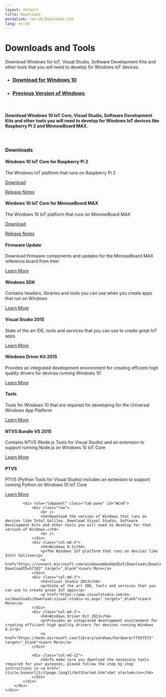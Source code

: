 ```yaml
---
layout: default
title: Downloads
permalink: /en-US/Downloads.htm
lang: en-US
---
```


<div class="row section-heading">
    <div class="col-md-6">
        <h1>Downloads and Tools</h1>
        <p>Download Windows for IoT, Visual Studio, Software Development Kits and other tools that you will need to develop for Windows IoT devices.</p>
    </div>
    <div class="col-md-6">
        <div class="downloads-image"></div>
    </div>
</div>
<div class="row section-heading">
    <div role="tabpanel">
        <ul class="nav nav-tabs" role="tablist">
            <li role="presentation" class="active"><a href="#Win10" aria-controls="Win10" role="tab" data-toggle="tab"><h3>Download for Windows 10</h3></a></li>
            <li role="presentation"><a href="#Win8" aria-controls="Win8" role="tab" data-toggle="tab"><h3>Previous Version of Windows</h3></a></li>
        </ul>
        <div class="tab-content">
            <div role="tabpanel" class="tab-pane active" id="Win10">
                <div class="row">
                    <br />
                    <h4>Download Windows 10 IoT Core, Visual Studio, Software Development Kits and other tools you will need to develop for Windows IoT devices like Raspberry Pi 2 and MinnowBoard MAX.</h4>
                    <br />
                </div>
				<div class="row">
                    <div class="col-md-12">
                        <h3>Downloads</h3>
                    </div>
					<div class="col-md-3">
                        <h4>Windows 10 IoT Core for Raspberry Pi 2</h4>
                        <p>The Windows IoT platform that runs on Raspberry Pi 2</p>
                        <a href="http://go.microsoft.com/fwlink/?LinkId=616847" target="_blank">Download</a>
						<p><a href="http://go.microsoft.com/fwlink/?LinkId=534601" target="_blank">Release Notes</a></p>
                    </div>
                    <div class="col-md-3">
                        <h4>Windows 10 IoT Core for MinnowBoard MAX</h4>
                        <p>The Windows 10 IoT platform that runs on MinnowBoard MAX</p>
                        <a href="http://go.microsoft.com/fwlink/?LinkId=616848" target="_blank">Download</a>
						<p><a href="http://go.microsoft.com/fwlink/?LinkId=534601" target="_blank">Release Notes</a></p>
                    </div>
                    <div class="col-md-3">
                        <h4>Firmware Update</h4>
                        <p>Download firmware components and updates for the MinnowBoard MAX reference board from Intel</p>
                        <a href="http://firmware.intel.com/projects/minnowboard-max" target="_blank">Learn More</a>
                    </div>
                    <div class="col-md-3">
                        <h4>Windows SDK</h4>
                        <p>Contains headers, libraries and tools you can use when you create apps that run on Windows</p>
                        <a href="https://dev.windows.com/en-US/windows-10-developer-preview-tools" target="_blank">Learn More</a>
                    </div>
				</div>
				<div class="row">
                    <div class="col-md-3">
                        <h4>Visual Studio 2015</h4>
                        <p>State of the art IDE, tools and services that you can use to create great IoT apps</p>
                        <a href="https://www.visualstudio.com/vs-2015-product-editions" target="_blank">Learn More</a>
                    </div>
                    <div class="col-md-3">
                        <h4>Windows Driver Kit 2015</h4>
                        <p>Provides an integrated development environment for creating efficient high quality drivers for devices running Windows 10</p>
                        <a href="https://msdn.microsoft.com/en-US/windows/hardware/dn913721(v=vs.8.5).aspx" target="_blank">Learn More</a>
                    </div>
                    <div class="col-md-3">
                        <h4>Tools</h4>
                        <p>Tools for Windows 10 that are required for developing for the Universal Windows App Platform</p>
                        <a href="https://dev.windows.com/en-us/downloads/windows-10-developer-tools" target="_blank">Learn More</a>
                    </div>
                    <div class="col-md-3">
                        <h4>NTVS Bundle VS 2015</h4>
                        <p>Contains NTVS (Node.js Tools for Visual Studio) and an extension to support running Node.js on Windows 10 IoT Core</p>
                        <a href="https://github.com/ms-iot/ntvsiot/releases" target="_blank">Learn More</a>
                    </div>
                </div>
                <div class="row">
                    <div class="col-md-3">
                        <h4>PTVS</h4>
                        <p>PTVS (Python Tools for Visual Studio) includes an extension to support running Python on Windows 10 IoT Core</p>
                        <a href="https://github.com/microsoft/ptvs/releases" target="_blank">Learn More</a>
                    </div>
                    <div class="col-md-3">
                        <!-- Placeholder for alignment -->
                    </div>
                    <div class="col-md-3">
                        <!-- Placeholder for alignment -->
                    </div>
                    <div class="col-md-3">
                        <!-- Placeholder for alignment -->
                    </div>
                </div>
            </div>

            <div role="tabpanel" class="tab-pane" id="Win8">
                <div class="row">
                    <br />
                    <h4>Download the version of Windows that runs on devices like Intel Galileo. Download Visual Studio, Software Development Kits and other tools you will need to develop for that version of Windows.</h4>
                    <br />
                </div>
                <div class="col-md-3">
                    <h4>Windows 8.1</h4>
                    <p>The Windows IoT platform that runs on devices like Intel Galileo</p>
                    <a href="https://connect.microsoft.com/windowsembeddedIoT/Downloads/DownloadDetails.aspx?DownloadID=57182" target="_blank">Learn More</a>
                </div>
                <div class="col-md-3">
                    <h4>Visual Studio 2013</h4>
                    <p>State of the art IDE, tools and services that you can use to create great IoT apps</p>
                    <a href="https://www.visualstudio.com/en-us/downloads/download-visual-studio-vs.aspx" target="_blank">Learn More</a>
                </div>
                <div class="col-md-3">
                    <h4>Windows Driver Kit 2013</h4>
                    <p>Provides an integrated development environment for creating efficient high quality drivers for devices running Windows 8.1</p>
                    <a href="https://msdn.microsoft.com/library/windows/hardware/ff557573" target="_blank">Learn More</a>
                </div>

                <div class="col-md-12">
                    <h4>To make sure you download the necessary tools required for your purposes, please follow the step by step instructions in <a href="{{site.baseurl}}/{{page.lang}}/GetStarted.htm">Get started</a></h4>
                </div>
            </div>
        </div>
    </div>
</div>
